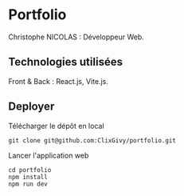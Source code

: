 # Portfolio 

Christophe NICOLAS : Développeur Web.

## Technologies utilisées

Front & Back : React.js, Vite.js.

## Deployer 

Télécharger le dépôt en local
```
git clone git@github.com:ClixGivy/portfolio.git
```

Lancer l'application web
```
cd portfolio
npm install
npm run dev
```


